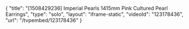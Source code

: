 {
    "title": "[1508429236] Imperial Pearls 1415mm Pink Cultured Pearl Earrings",
    "type": "solo",
    "layout": "iframe-static",
    "videoId": "123178436",
    "url": "\/tvpembed\/123178436"
}